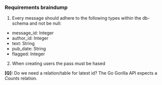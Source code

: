 ### Requirements braindump

1. Every message should adhere to the following types within the db-schema and not be null:
- message_id: Integer
- author_id: Integer
- text: String
- pub_date: String
- flagged: Integer


2. When creating users the pass must be hased

**[Q]:** Do we need a relation/table for latest id? The Go Gorilla API expects a _Counts_ relation.